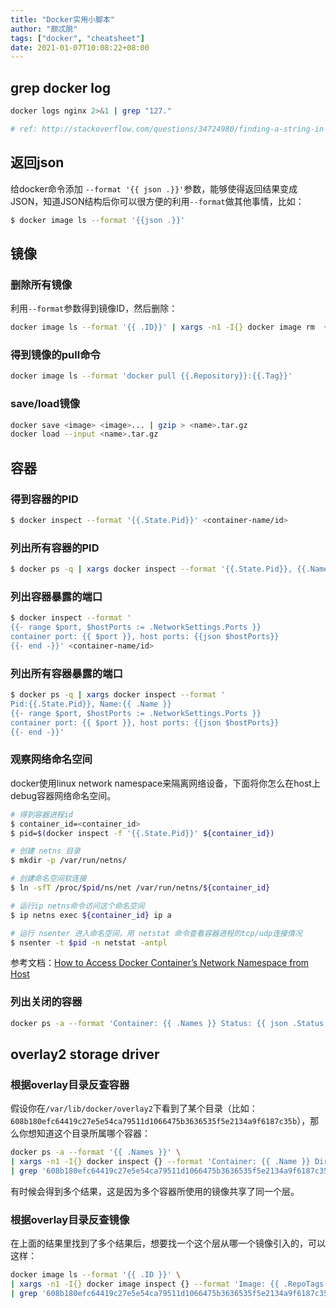 ```yaml
---
title: "Docker实用小脚本"
author: "颇忒脱"
tags: ["docker", "cheatsheet"]
date: 2021-01-07T10:08:22+08:00
---
```


<!--more-->

## grep docker log

```bash
docker logs nginx 2>&1 | grep "127." 

# ref: http://stackoverflow.com/questions/34724980/finding-a-string-in-docker-logs-of-container
```

## 返回json

给docker命令添加 `--format '{{ json .}}'`参数，能够使得返回结果变成JSON，知道JSON结构后你可以很方便的利用`--format`做其他事情，比如：

```bash
$ docker image ls --format '{{json .}}'
```

## 镜像

### 删除所有镜像

利用`--format`参数得到镜像ID，然后删除：

```bash
docker image ls --format '{{ .ID}}' | xargs -n1 -I{} docker image rm  {}
```

### 得到镜像的pull命令

```bash
docker image ls --format 'docker pull {{.Repository}}:{{.Tag}}'
```

### save/load镜像

```bash
docker save <image> <image>... | gzip > <name>.tar.gz
docker load --input <name>.tar.gz
```

## 容器

### 得到容器的PID

```bash
$ docker inspect --format '{{.State.Pid}}' <container-name/id>
```

### 列出所有容器的PID

```bash
$ docker ps -q | xargs docker inspect --format '{{.State.Pid}}, {{.Name}}'
```

### 列出容器暴露的端口

```bash
$ docker inspect --format '
{{- range $port, $hostPorts := .NetworkSettings.Ports }}
container port: {{ $port }}, host ports: {{json $hostPorts}}
{{- end -}}' <container-name/id>
```

### 列出所有容器暴露的端口

```bash
$ docker ps -q | xargs docker inspect --format '
Pid:{{.State.Pid}}, Name:{{ .Name }}
{{- range $port, $hostPorts := .NetworkSettings.Ports }}
container port: {{ $port }}, host ports: {{json $hostPorts}}
{{- end -}}'
```

### 观察网络命名空间

docker使用linux network namespace来隔离网络设备，下面将你怎么在host上debug容器网络命名空间。

```bash
# 得到容器进程id
$ container_id=<container_id>
$ pid=$(docker inspect -f '{{.State.Pid}}' ${container_id})

# 创建 netns 目录
$ mkdir -p /var/run/netns/

# 创建命名空间软连接
$ ln -sfT /proc/$pid/ns/net /var/run/netns/${container_id}

# 运行ip netns命令访问这个命名空间
$ ip netns exec ${container_id} ip a

# 运行 nsenter 进入命名空间，用 netstat 命令查看容器进程的tcp/udp连接情况
$ nsenter -t $pid -n netstat -antpl
```

参考文档：[How to Access Docker Container’s Network Namespace from Host][1]

### 列出关闭的容器

```bash
docker ps -a --format 'Container: {{ .Names }} Status: {{ json .Status }}' | grep 'Exited'
```

## overlay2 storage driver

### 根据overlay目录反查容器

假设你在`/var/lib/docker/overlay2`下看到了某个目录（比如：`608b180efc64419c27e5e54ca79511d1066475b3636535f5e2134a9f6187c35b`），那么你想知道这个目录所属哪个容器：

```bash
docker ps -a --format '{{ .Names }}' \
| xargs -n1 -I{} docker inspect {} --format 'Container: {{ .Name }} Dir: {{ .GraphDriver.Data.LowerDir }}' \
| grep '608b180efc64419c27e5e54ca79511d1066475b3636535f5e2134a9f6187c35b'
```

有时候会得到多个结果，这是因为多个容器所使用的镜像共享了同一个层。

### 根据overlay目录反查镜像

在上面的结果里找到了多个结果后，想要找一个这个层从哪一个镜像引入的，可以这样：

```bash
docker image ls --format '{{ .ID }}' \
| xargs -n1 -I{} docker image inspect {} --format 'Image: {{ .RepoTags }} Dir: {{ .GraphDriver.Data.LowerDir }}' \
| grep '608b180efc64419c27e5e54ca79511d1066475b3636535f5e2134a9f6187c35b'
```

[1]: https://www.thegeekdiary.com/how-to-access-docker-containers-network-namespace-from-host/
